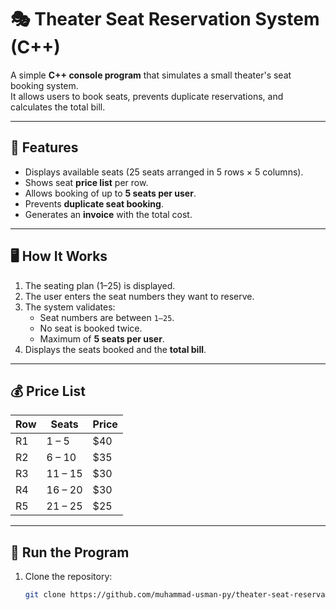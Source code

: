 # 🎭 Theater Seat Reservation System (C++)

A simple **C++ console program** that simulates a small theater's seat booking system.  
It allows users to book seats, prevents duplicate reservations, and calculates the total bill.

---

## 📸 Features
- Displays available seats (25 seats arranged in 5 rows × 5 columns).
- Shows seat **price list** per row.
- Allows booking of up to **5 seats per user**.
- Prevents **duplicate seat booking**.
- Generates an **invoice** with the total cost.

---

## 🖥️ How It Works
1. The seating plan (1–25) is displayed.
2. The user enters the seat numbers they want to reserve.
3. The system validates:
   - Seat numbers are between `1–25`.
   - No seat is booked twice.
   - Maximum of **5 seats per user**.
4. Displays the seats booked and the **total bill**.

---

## 💰 Price List
| Row | Seats        | Price |
|-----|--------------|-------|
| R1  | 1 – 5        | $40   |
| R2  | 6 – 10       | $35   |
| R3  | 11 – 15      | $30   |
| R4  | 16 – 20      | $30   |
| R5  | 21 – 25      | $25   |

---

## 🚀 Run the Program
1. Clone the repository:
   ```bash
   git clone https://github.com/muhammad-usman-py/theater-seat-reservation-system.git
